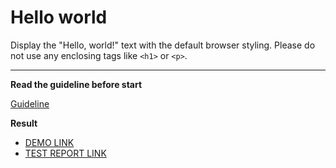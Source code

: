 # Hello world

Display the "Hello, world!" text with the default browser styling. Please do not
use any enclosing tags like `<h1>` or `<p>`.
___

**Read the guideline before start**

[Guideline](https://mate-academy.github.io/layout_task-guideline/)

**Result**

- [DEMO LINK](https://anyalisna.github.io/layout_hello-world/) <br>
- [TEST REPORT LINK](https://anyalisna.github.io/layout_hello-world/report/html_report/)
